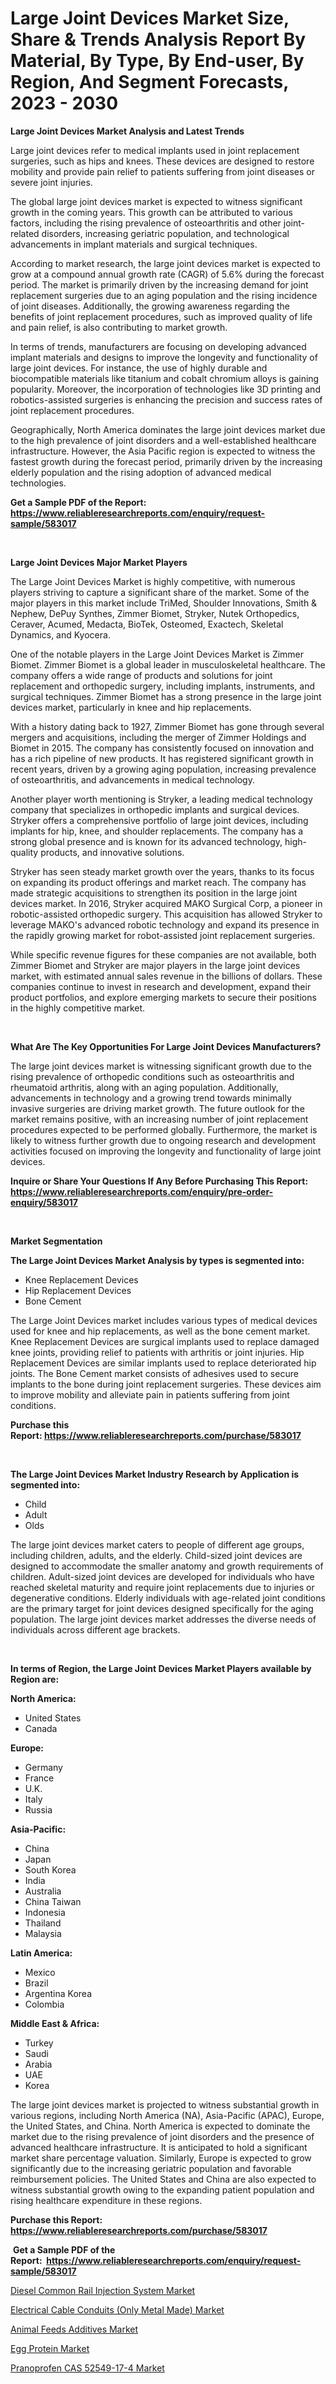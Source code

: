 <p><h1>Large Joint Devices Market Size, Share & Trends Analysis Report By Material, By Type, By End-user, By Region, And Segment Forecasts, 2023 - 2030</h1></p><p><strong>Large Joint Devices Market Analysis and Latest Trends</strong></p>
<p><p>Large joint devices refer to medical implants used in joint replacement surgeries, such as hips and knees. These devices are designed to restore mobility and provide pain relief to patients suffering from joint diseases or severe joint injuries.</p><p>The global large joint devices market is expected to witness significant growth in the coming years. This growth can be attributed to various factors, including the rising prevalence of osteoarthritis and other joint-related disorders, increasing geriatric population, and technological advancements in implant materials and surgical techniques. </p><p>According to market research, the large joint devices market is expected to grow at a compound annual growth rate (CAGR) of 5.6% during the forecast period. The market is primarily driven by the increasing demand for joint replacement surgeries due to an aging population and the rising incidence of joint diseases. Additionally, the growing awareness regarding the benefits of joint replacement procedures, such as improved quality of life and pain relief, is also contributing to market growth.</p><p>In terms of trends, manufacturers are focusing on developing advanced implant materials and designs to improve the longevity and functionality of large joint devices. For instance, the use of highly durable and biocompatible materials like titanium and cobalt chromium alloys is gaining popularity. Moreover, the incorporation of technologies like 3D printing and robotics-assisted surgeries is enhancing the precision and success rates of joint replacement procedures.</p><p>Geographically, North America dominates the large joint devices market due to the high prevalence of joint disorders and a well-established healthcare infrastructure. However, the Asia Pacific region is expected to witness the fastest growth during the forecast period, primarily driven by the increasing elderly population and the rising adoption of advanced medical technologies.</p></p>
<p><strong>Get a Sample PDF of the Report:&nbsp; <a href="https://www.reliableresearchreports.com/enquiry/request-sample/583017">https://www.reliableresearchreports.com/enquiry/request-sample/583017</a></strong></p>
<p>&nbsp;</p>
<p><strong>Large Joint Devices Major Market Players</strong></p>
<p><p>The Large Joint Devices Market is highly competitive, with numerous players striving to capture a significant share of the market. Some of the major players in this market include TriMed, Shoulder Innovations, Smith & Nephew, DePuy Synthes, Zimmer Biomet, Stryker, Nutek Orthopedics, Ceraver, Acumed, Medacta, BioTek, Osteomed, Exactech, Skeletal Dynamics, and Kyocera.</p><p>One of the notable players in the Large Joint Devices Market is Zimmer Biomet. Zimmer Biomet is a global leader in musculoskeletal healthcare. The company offers a wide range of products and solutions for joint replacement and orthopedic surgery, including implants, instruments, and surgical techniques. Zimmer Biomet has a strong presence in the large joint devices market, particularly in knee and hip replacements.</p><p>With a history dating back to 1927, Zimmer Biomet has gone through several mergers and acquisitions, including the merger of Zimmer Holdings and Biomet in 2015. The company has consistently focused on innovation and has a rich pipeline of new products. It has registered significant growth in recent years, driven by a growing aging population, increasing prevalence of osteoarthritis, and advancements in medical technology.</p><p>Another player worth mentioning is Stryker, a leading medical technology company that specializes in orthopedic implants and surgical devices. Stryker offers a comprehensive portfolio of large joint devices, including implants for hip, knee, and shoulder replacements. The company has a strong global presence and is known for its advanced technology, high-quality products, and innovative solutions.</p><p>Stryker has seen steady market growth over the years, thanks to its focus on expanding its product offerings and market reach. The company has made strategic acquisitions to strengthen its position in the large joint devices market. In 2016, Stryker acquired MAKO Surgical Corp, a pioneer in robotic-assisted orthopedic surgery. This acquisition has allowed Stryker to leverage MAKO's advanced robotic technology and expand its presence in the rapidly growing market for robot-assisted joint replacement surgeries.</p><p>While specific revenue figures for these companies are not available, both Zimmer Biomet and Stryker are major players in the large joint devices market, with estimated annual sales revenue in the billions of dollars. These companies continue to invest in research and development, expand their product portfolios, and explore emerging markets to secure their positions in the highly competitive market.</p></p>
<p>&nbsp;</p>
<p><strong>What Are The Key Opportunities For Large Joint Devices Manufacturers?</strong></p>
<p><p>The large joint devices market is witnessing significant growth due to the rising prevalence of orthopedic conditions such as osteoarthritis and rheumatoid arthritis, along with an aging population. Additionally, advancements in technology and a growing trend towards minimally invasive surgeries are driving market growth. The future outlook for the market remains positive, with an increasing number of joint replacement procedures expected to be performed globally. Furthermore, the market is likely to witness further growth due to ongoing research and development activities focused on improving the longevity and functionality of large joint devices.</p></p>
<p><strong>Inquire or Share Your Questions If Any Before Purchasing This Report: <a href="https://www.reliableresearchreports.com/enquiry/pre-order-enquiry/583017">https://www.reliableresearchreports.com/enquiry/pre-order-enquiry/583017</a></strong></p>
<p>&nbsp;</p>
<p><strong>Market Segmentation</strong></p>
<p><strong>The Large Joint Devices Market Analysis by types is segmented into:</strong></p>
<p><ul><li>Knee Replacement Devices</li><li>Hip Replacement Devices</li><li>Bone Cement</li></ul></p>
<p><p>The Large Joint Devices market includes various types of medical devices used for knee and hip replacements, as well as the bone cement market. Knee Replacement Devices are surgical implants used to replace damaged knee joints, providing relief to patients with arthritis or joint injuries. Hip Replacement Devices are similar implants used to replace deteriorated hip joints. The Bone Cement market consists of adhesives used to secure implants to the bone during joint replacement surgeries. These devices aim to improve mobility and alleviate pain in patients suffering from joint conditions.</p></p>
<p><strong>Purchase this Report:&nbsp;<a href="https://www.reliableresearchreports.com/purchase/583017">https://www.reliableresearchreports.com/purchase/583017</a></strong></p>
<p>&nbsp;</p>
<p><strong>The Large Joint Devices Market Industry Research by Application is segmented into:</strong></p>
<p><ul><li>Child</li><li>Adult</li><li>Olds</li></ul></p>
<p><p>The large joint devices market caters to people of different age groups, including children, adults, and the elderly. Child-sized joint devices are designed to accommodate the smaller anatomy and growth requirements of children. Adult-sized joint devices are developed for individuals who have reached skeletal maturity and require joint replacements due to injuries or degenerative conditions. Elderly individuals with age-related joint conditions are the primary target for joint devices designed specifically for the aging population. The large joint devices market addresses the diverse needs of individuals across different age brackets.</p></p>
<p>&nbsp;</p>
<p><strong>In terms of Region, the Large Joint Devices Market Players available by Region are:</strong></p>
<p>
    <p> <strong> North America: </strong>
        <ul>
            <li>United States</li>
            <li>Canada</li>
        </ul>
        </p> 
    <p> <strong> Europe: </strong>
        <ul>
            <li>Germany</li>
            <li>France</li>
            <li>U.K.</li>
            <li>Italy</li>
            <li>Russia</li>
        </ul>
        </p> 
    <p> <strong> Asia-Pacific: </strong>
        <ul>
            <li>China</li>
            <li>Japan</li>
            <li>South Korea</li>
            <li>India</li>
            <li>Australia</li>
            <li>China Taiwan</li>
            <li>Indonesia</li>
            <li>Thailand</li>
            <li>Malaysia</li>
        </ul>
        </p> 
    <p> <strong> Latin America: </strong>
        <ul>
            <li>Mexico</li>
            <li>Brazil</li>
            <li>Argentina Korea</li>
            <li>Colombia</li>
        </ul>
        </p> 
    <p> <strong> Middle East & Africa: </strong>
        <ul>
            <li>Turkey</li>
            <li>Saudi</li>
            <li>Arabia</li>
            <li>UAE</li>
            <li>Korea</li>
        </ul>
    </p>
    </p>
<p><p>The large joint devices market is projected to witness substantial growth in various regions, including North America (NA), Asia-Pacific (APAC), Europe, the United States, and China. North America is expected to dominate the market due to the rising prevalence of joint disorders and the presence of advanced healthcare infrastructure. It is anticipated to hold a significant market share percentage valuation. Similarly, Europe is expected to grow significantly due to the increasing geriatric population and favorable reimbursement policies. The United States and China are also expected to witness substantial growth owing to the expanding patient population and rising healthcare expenditure in these regions.</p></p>
<p><strong>Purchase this Report: <a href="https://www.reliableresearchreports.com/purchase/583017">https://www.reliableresearchreports.com/purchase/583017</a></strong></p>
<p>&nbsp;<strong>Get a Sample PDF of the Report:&nbsp;&nbsp;<a href="https://www.reliableresearchreports.com/enquiry/request-sample/583017">https://www.reliableresearchreports.com/enquiry/request-sample/583017</a></strong></p>
<p><strong></strong></p>
<p><p><a href="https://medium.com/@rajuchacharp23/diesel-common-rail-injection-system-market-size-growth-forecast-2023-2030-05eb8a511226">Diesel Common Rail Injection System Market</a></p><p><a href="https://www.linkedin.com/pulse/electrical-cable-conduits-only-metal-made-market-challenges/">Electrical Cable Conduits (Only Metal Made) Market</a></p><p><a href="https://www.linkedin.com/pulse/animal-feeds-additives-market-size-growth-forecast-from-2023/">Animal Feeds Additives Market</a></p><p><a href="https://medium.com/@barbarafranklin1904/egg-protein-market-size-growth-forecast-2023-2030-f68b5b387350">Egg Protein Market</a></p><p><a href="https://github.com/rahu1506/Market-Research-Report-List-1/blob/main/pranoprofen-cas-52549-17-4-market.md">Pranoprofen CAS 52549-17-4 Market</a></p></p>